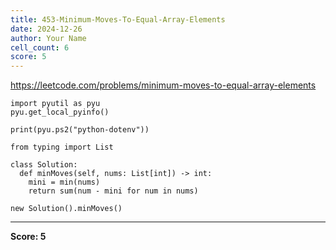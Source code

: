 ```yaml
---
title: 453-Minimum-Moves-To-Equal-Array-Elements
date: 2024-12-26
author: Your Name
cell_count: 6
score: 5
---
```


https://leetcode.com/problems/minimum-moves-to-equal-array-elements


```
import pyutil as pyu
pyu.get_local_pyinfo()
```


```
print(pyu.ps2("python-dotenv"))
```


```
from typing import List
```


```
class Solution:
  def minMoves(self, nums: List[int]) -> int:
    mini = min(nums)
    return sum(num - mini for num in nums)
```


```
new Solution().minMoves()
```


---
**Score: 5**